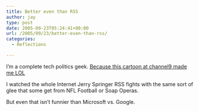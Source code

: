 ```yaml
---
title: Better even than RSS
author: jay
type: post
date: 2005-09-23T05:24:41+00:00
url: /2005/09/23/better-even-than-rss/
categories:
  - Reflections

---
```

I’m a complete tech politics geek. [Because this cartoon at channel9 made me LOL][1]

I watched the whole Internet Jerry Springer RSS fights with the same sort of glee that some get from NFL Football or Soap Operas.

But even that isn’t funnier than Microsoft vs. Google.

 [1]: //channel9.msdn.com/ShowPost.aspx?PostID=118323"
